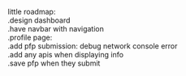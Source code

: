 little roadmap: <br>
.design dashboard <br>
.have navbar with navigation <br>
.profile page: <br>
  .add pfp submission: debug network console error <br>
  .add any apis when displaying info <br>
  .save pfp when they submit <br>
